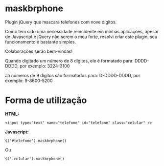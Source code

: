 maskbrphone
===========

Plugin jQuery que mascara telefones com nove dígitos.

Como tem sido uma necessidade reincidente em minhas aplicações, apesar de
Javascript e jQuery não serem o meu forte, resolvi criar este plugin, seu
funcionamento é bastante simples.

Colaborações serão bem-vindas!

Quando digitado um número de 8 dígitos, ele é formatado para: DDDD-DDDD, por exemplo:
3224-3100

Já números de 9 dígitos são formatados para: D-DDDD-DDDD, por exemplo: 9-8600-5200

Forma de utilização
===================

**HTML:**

`<input type="text" name="telefone" id="telefone" class="celular" />`

**Javascript:**

`$('#telefone').maskbrphone()`

Ou

`$('.celular').maskbrphone()`